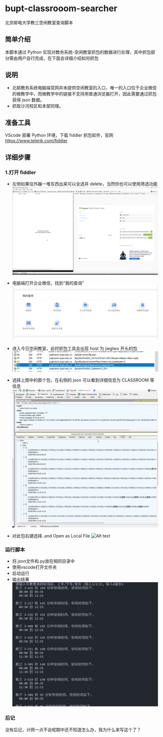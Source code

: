 # bupt-classrooom-searcher

北京邮电大学教三空闲教室查询脚本

## 简单介绍

本脚本通过 Python 实现对教务系统-空闲教室抓包的数据进行处理，其中抓包部分需由用户自行完成，在下面会详细介绍如何抓包

## 说明

- 北邮教务系统电脑端官网并未提供空闲教室的入口，唯一的入口位于企业微信的微教学中，而微教学中的链接不支持用普通浏览器打开，因此需要通过抓包获得 json 数据。
- 抓取沙河校区和本部同理。

## 准备工具

VScode 部署 Python 环境，下载 fiddler 抓包软件，官网<https://www.telerik.com/fiddler>

## 详细步骤

### 1.打开 fiddler

- 左侧如果往外蹦一堆东西出来可以全选并 delete，当然你也可以使用筛选功能
  ![image-1.png](https://github.com/Yuchen114514/bupt-classrooom-searcher/blob/main/src/image-1.png)

- 电脑端打开企业微信，找到“我的查询”
  ![image-2.png](https://github.com/Yuchen114514/bupt-classrooom-searcher/blob/main/src/image-2.png)

- 进入今日空闲教室，此时抓包工具会出现 host 为 jwglwx 开头的包
  ![image-3.png](https://github.com/Yuchen114514/bupt-classrooom-searcher/blob/main/src/image-3.png)

- 选择上图中的那个包，在右侧的 json 可以看到详细信息为 CLASSROOM 等信息
  ![image-4.png](https://github.com/Yuchen114514/bupt-classrooom-searcher/blob/main/src/image-4.png)

- 对此包右键选择..and Open as Local File
  ![Alt text](https://github.com/Yuchen114514/bupt-classrooom-searcher/blob/main/src/IMG_20231113_105007.jpg)

### 运行脚本

- 将.json文件和.py放在相同目录中
- 使用vscode打开文件夹
- 启动运行
- 输出结果
 ![image-5.png](https://github.com/Yuchen114514/bupt-classrooom-searcher/blob/main/src/image-5.png)

### 后记

没有后记，计网一点不会呢期中还不知道怎么办，我为什么来写这个了？
